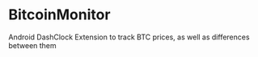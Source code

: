 BitcoinMonitor
==============

Android DashClock Extension to track BTC prices, as well as differences between them
